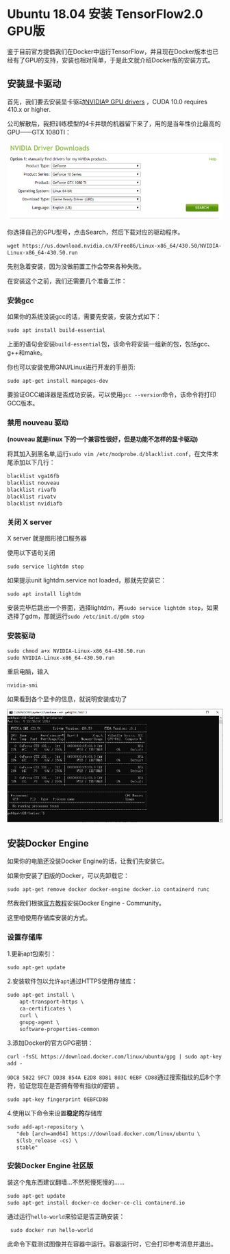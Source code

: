 # Ubuntu 18.04 安装 TensorFlow2.0 GPU版

鉴于目前官方提倡我们在Docker中运行TensorFlow，并且现在Docker版本也已经有了GPU的支持，安装也相对简单，于是此文就介绍Docker版的安装方式。



## 安装显卡驱动

首先，我们要去安装显卡驱动[NVIDIA® GPU drivers](https://www.nvidia.com/drivers) ，CUDA 10.0 requires 410.x or higher.

公司解散后，我把训练模型的4卡并联的机器留下来了，用的是当年性价比最高的GPU——GTX 1080TI：

![](../images/1.png)

你选择自己的GPU型号，点击Search，然后下载对应的驱动程序。

```shell
wget https://us.download.nvidia.cn/XFree86/Linux-x86_64/430.50/NVIDIA-Linux-x86_64-430.50.run
```

先别急着安装，因为没做前置工作会带来各种失败。

在安装这个之前，我们还需要几个准备工作：

### 安装gcc

如果你的系统没装gcc的话，需要先安装，安装方式如下：

```
sudo apt install build-essential
```

上面的语句会安装`build-essential`包，该命令将安装一组新的包，包括gcc、g++和make。

你也可以安装使用GNU/Linux进行开发的手册页:

```
sudo apt-get install manpages-dev
```

要验证GCC编译器是否成功安装，可以使用`gcc --version`命令，该命令将打印GCC版本。

### 禁用 nouveau 驱动

**(nouveau 就是linux 下的一个兼容性很好，但是功能不怎样的显卡驱动)**

将其加入到黑名单,运行`sudo vim /etc/modprobe.d/blacklist.conf`，在文件末尾添加以下几行：

```
blacklist vga16fb
blacklist nouveau
blacklist rivafb
blacklist rivatv
blacklist nvidiafb 
```

### 关闭 X server

X server 就是图形接口服务器

使用以下语句关闭

```
sudo service lightdm stop
```

如果提示unit lightdm.service not loaded，那就先安装它：

```
sudo apt install lightdm
```

安装完毕后跳出一个界面，选择lightdm，再`sudo service lightdm stop`，如果选择了gdm，那就运行`sudo /etc/init.d/gdm stop`

### 安装驱动

```
sudo chmod a+x NVIDIA-Linux-x86_64-430.50.run
sudo NVIDIA-Linux-x86_64-430.50.run
```

重启电脑，输入

```
nvidia-smi
```

如果看到各个显卡的信息，就说明安装成功了

![](../images/2.png)



## 安装Docker Engine

如果你的电脑还没装Docker Engine的话，让我们先安装它。

如果你安装了旧版的Docker，可以先卸载它：

```
sudo apt-get remove docker docker-engine docker.io containerd runc
```

然我我们根据[官方教程](https://docs.docker.com/install/linux/docker-ce/ubuntu/)安装Docker Engine - Community。

这里咱使用存储库安装的方式。

### 设置存储库

1.更新apt包索引：

```
sudo apt-get update
```

2.安装软件包以允许`apt`通过HTTPS使用存储库：

```
sudo apt-get install \
    apt-transport-https \
    ca-certificates \
    curl \
    gnupg-agent \
    software-properties-common
```

3.添加Docker的官方GPG密钥：

```
curl -fsSL https://download.docker.com/linux/ubuntu/gpg | sudo apt-key add -
```

`9DC8 5822 9FC7 DD38 854A E2D8 8D81 803C 0EBF CD88`通过搜索指纹的后8个字符，验证您现在是否拥有带有指纹的密钥 。

```
sudo apt-key fingerprint 0EBFCD88
```

4.使用以下命令来设置**稳定的**存储库

```
sudo add-apt-repository \
   "deb [arch=amd64] https://download.docker.com/linux/ubuntu \
   $(lsb_release -cs) \
   stable"
```

### 安装Docker Engine 社区版

装这个鬼东西建议翻墙...不然死慢死慢的......

```
sudo apt-get update
sudo apt-get install docker-ce docker-ce-cli containerd.io
```

通过运行`hello-world`来验证是否正确安装：

```
 sudo docker run hello-world
```

此命令下载测试图像并在容器中运行。容器运行时，它会打印参考消息并退出。